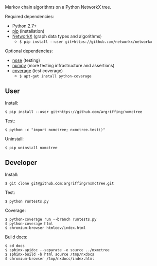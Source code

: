 Markov chain algorithms on a Python NetworkX tree.

Required dependencies:
 * [Python 2.7+](http://www.python.org/)
 * [pip](https://pip.readthedocs.org/) (installation)
 * [NetworkX](http:/networkx.lanl.gov/) (graph data types and algorithms)
   - `$ pip install --user git+https://github.com/networkx/networkx`

Optional dependencies:
 * [nose](https://nose.readthedocs.org/) (testing)
 * [numpy](http://www.numpy.org/) (more testing infrastructure and assertions)
 * [coverage](http://nedbatchelder.com/code/coverage/) (test coverage)
   - `$ apt-get install python-coverage`


User
----

Install:

    $ pip install --user git+https://github.com/argriffing/nxmctree

Test:

    $ python -c "import nxmctree; nxmctree.test()"

Uninstall:

    $ pip uninstall nxmctree


Developer
---------

Install:

    $ git clone git@github.com:argriffing/nxmctree.git

Test:

    $ python runtests.py

Coverage:

    $ python-coverage run --branch runtests.py
    $ python-coverage html
    $ chromium-browser htmlcov/index.html

Build docs:

    $ cd docs
    $ sphinx-apidoc --separate -o source ../nxmctree
    $ sphinx-build -b html source /tmp/nxdocs
    $ chromium-browser /tmp/nxdocs/index.html

